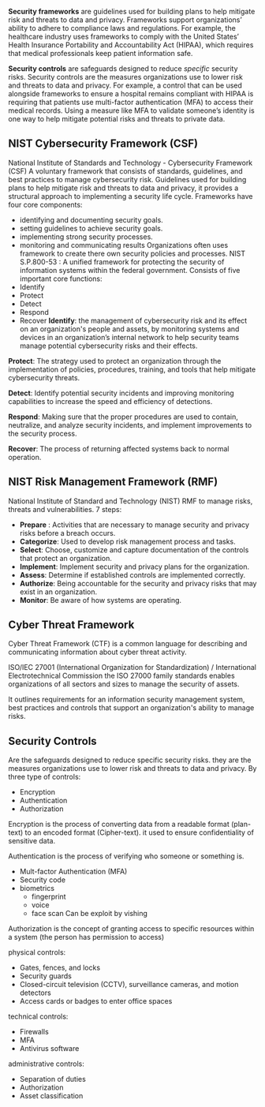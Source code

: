 
**Security frameworks** are guidelines used for building plans to help mitigate risk and threats to data and privacy. Frameworks support organizations’ ability to adhere to compliance laws and regulations. For example, the healthcare industry uses frameworks to comply with the United States’ Health Insurance Portability and Accountability Act (HIPAA), which requires that medical professionals keep patient information safe.

**Security controls** are safeguards designed to reduce _specific_ security risks. Security controls are the measures organizations use to lower risk and threats to data and privacy. For example, a control that can be used alongside frameworks to ensure a hospital remains compliant with HIPAA is requiring that patients use multi-factor authentication (MFA) to access their medical records. Using a measure like MFA to validate someone’s identity is one way to help mitigate potential risks and threats to private data.

## NIST Cybersecurity Framework (CSF) 
National Institute of Standards and Technology - Cybersecurity Framework (CSF)
A voluntary framework that consists of standards, guidelines, and best practices to manage cybersecurity risk.
Guidelines used for building plans to help mitigate risk and threats to data and privacy, it provides a structural approach to implementing a security life cycle.
Frameworks have four core components:
- identifying and documenting security goals.
- setting guidelines to achieve security goals.
- implementing strong security processes.
- monitoring and communicating results
Organizations often uses framework to create there own security policies and processes.
NIST S.P.800-53 : A unified framework for protecting the security of information systems within the federal government.
Consists of five important core functions:
- Identify
- Protect
- Detect
- Respond
- Recover
**Identify**: the management of cybersecurity risk and its effect on an organization's people and assets, by monitoring systems and devices in an organization’s internal network to help security teams manage potential cybersecurity risks and their effects.

**Protect**: The strategy used to protect an organization through the implementation of policies, procedures, training, and tools that help mitigate cybersecurity threats.

**Detect**: Identify potential security incidents and improving monitoring capabilities to increase the speed and efficiency of detections.

**Respond**: Making sure that the proper procedures are used to contain, neutralize, and analyze security incidents, and implement improvements to the security process.

**Recover**: The process of returning affected systems back to normal operation.

## NIST Risk Management Framework (RMF)
National Institute of Standard and Technology (NIST) RMF to manage risks, threats and vulnerabilities.
7 steps:
- **Prepare** : Activities that are necessary to manage security and privacy risks before a breach occurs.
- **Categorize**: Used to develop risk management process and tasks.
- **Select**: Choose, customize and capture documentation of the controls that protect an organization.
- **Implement**: Implement security and privacy plans for the organization.
- **Assess**: Determine if established controls are implemented correctly.
- **Authorize**: Being accountable for the security and privacy risks that may exist in an organization.
- **Monitor**: Be aware of how systems are operating.
## Cyber Threat Framework
Cyber Threat Framework (CTF) is a common language for describing and communicating information about cyber threat activity.



ISO/IEC 27001 (International Organization for Standardization) / International Electrotechnical Commission
the ISO 27000 family standards enables organizations of all sectors and sizes to manage the security of assets.

It outlines requirements for an information security management system, best practices and controls that support an organization's ability to manage risks.




## Security Controls
Are the safeguards designed to reduce specific security risks. they are the measures organizations use to lower risk and threats to data and privacy.
By three type of controls:
- Encryption
- Authentication
- Authorization

Encryption is the process of converting data from a readable format (plan-text) to an encoded format (Cipher-text). it used to ensure confidentiality of sensitive data.

Authentication is the process of verifying who someone or something is.
- Mult-factor Authentication (MFA)
- Security code
- biometrics
	- fingerprint
	- voice
	- face scan
Can be exploit by vishing 

Authorization is the concept of granting access to specific resources within a system (the person has permission to access)

physical controls:
- Gates, fences, and locks
- Security guards
- Closed-circuit television (CCTV), surveillance cameras, and motion detectors
- Access cards or badges to enter office spaces

technical controls:
- Firewalls
- MFA
- Antivirus software

administrative controls:
- Separation of duties
- Authorization
- Asset classification